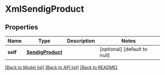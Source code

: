 # XmlSendigProduct

## Properties
Name | Type | Description | Notes
------------ | ------------- | ------------- | -------------
**self** | [**SendigProduct**](SendigProduct.md) |  | [optional] [default to null]

[[Back to Model list]](../README.md#documentation-for-models) [[Back to API list]](../README.md#documentation-for-api-endpoints) [[Back to README]](../README.md)


